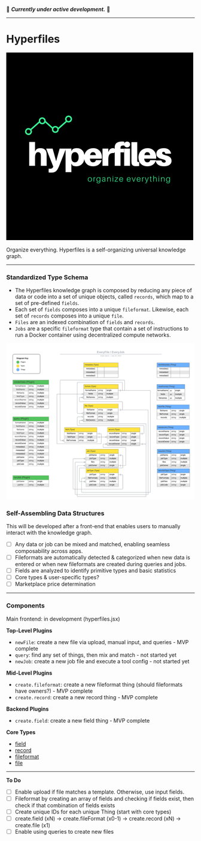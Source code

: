 🚧 **_Currently under active development._** 🚧

---

# Hyperfiles

![hypefiles logo](images/logoblack.png)

Organize everything. Hyperfiles is a self-organizing universal knowledge graph.

---

### Standardized Type Schema
- The Hyperfiles knowledge graph is composed by reducing any piece of data or code into a set of unique objects, called `records`, which map to a set of pre-defined `fields`.
- Each set of `fields` composes into a unique `fileformat`. Likewise, each set of `records` composes into a unique `file`.
- `Files` are an indexed combination of `fields` and `records`.
- `Jobs` are a specific `fileformat` type that contain a set of instructions to run a Docker container using decentralized compute networks.

![hyperfiles schema](images/core_schema.png)

### Self-Assembling Data Structures
This will be developed after a front-end that enables users to manually interact with the knowledge graph.

- [ ] Any data or job can be mixed and matched, enabling seamless composability across apps.
- [ ] Fileformats are automatically detected & categorized when new data is entered or when new fileformats are created during queries and jobs.
- [ ] Fields are analyzed to identify primitive types and basic statistics
- [ ] Core types & user-specific types?
- [ ] Marketplace price determination

---

### Components

Main frontend: in development (hyperfiles.jsx)

**Top-Level Plugins**
- `newFile`: create a new file via upload, manual input, and queries - MVP complete
- `query`: find any set of things, then mix and match - not started yet
- `newJob`: create a new job file and execute a tool config - not started yet

**Mid-Level Plugins**
- `create.fileformat`: create a new fileformat thing (should fileformats have owners?) - MVP complete
- `create.record`: create a new record thing - MVP complete

**Backend Plugins**
- `create.field`: create a new field thing - MVP complete

**Core Types**
- [field]()
- [record]()
- [fileformat]()
- [file]() 

---

**To Do**
- [ ] Enable upload if file matches a template. Otherwise, use input fields.
- [ ] Fileformat by creating an array of fields and checking if fields exist, then check if that combination of fields exists
- [ ] Create unique IDs for each unique Thing (start with core types)
- [ ] create.field (xN) → create.fileFormat (x0-1) → create.record (xN) → create.file (x1)
- [ ] Enable using queries to create new files

